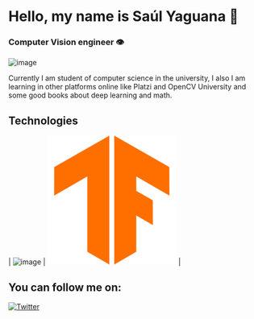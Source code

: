 # Hello, my name is **Saúl Yaguana** 👋

### Computer Vision engineer 👁️

![image](https://user-images.githubusercontent.com/83479030/219871878-162910a4-7bcc-4c77-8a5e-8b0b8e67b897.png)


Currently I am student of computer science in the university, I also I am learning in other platforms online like Platzi and OpenCV University and some good books about deep learning and math.

## Technologies

| ![image]([https://user-images.githubusercontent.com/83479030/219871878-162910a4-7bcc-4c77-8a5e-8b0b8e67b897.png](https://raw.githubusercontent.com/devicons/devicon/55609aa5bd817ff167afce0d965585c92040787a/icons/opencv/opencv-original.svg)https://raw.githubusercontent.com/devicons/devicon/55609aa5bd817ff167afce0d965585c92040787a/icons/opencv/opencv-original.svg) | ![image](https://raw.githubusercontent.com/devicons/devicon/55609aa5bd817ff167afce0d965585c92040787a/icons/tensorflow/tensorflow-original.svg) |


## You can follow me on:

[![Twitter](https://img.shields.io/badge/Twitter-Follow-blue?style=for-the-badge&logo=twitter)](https://twitter.com/saulyaguana)
